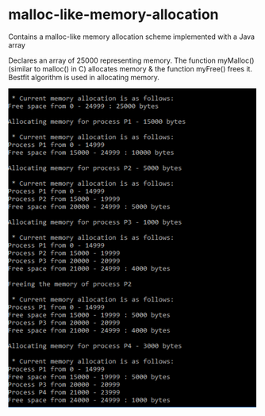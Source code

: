 # malloc-like-memory-allocation
Contains a malloc-like memory allocation scheme implemented with a Java array

Declares an array of 25000 representing memory.
The function myMalloc() (similar to malloc() in C) allocates memory & the function myFree() frees it.
Bestfit algorithm is used in allocating memory.

<img src="https://github.com/TharushiJay/malloc-like-memory-allocation/blob/master/screenshot.PNG" width="500">

